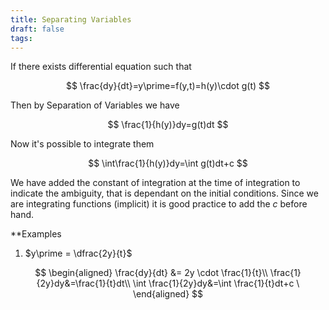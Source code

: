 ```yaml
---
title: Separating Variables
draft: false
tags:
---
```

  

If there exists differential equation such that

$$
\frac{dy}{dt}=y\prime=f(y,t)=h(y)\cdot g(t)
$$

Then by Separation of Variables we have 

$$
\frac{1}{h(y)}dy=g(t)dt
$$

Now it's possible to integrate them

$$
\int\frac{1}{h(y)}dy=\int g(t)dt+c
$$

We have added the constant of integration at the time of integration to indicate the ambiguity, that is dependant on the initial conditions. 
Since we are integrating functions (implicit) it is good practice to add the $c$ before hand. 

**Examples
1. $y\prime = \dfrac{2y}{t}$
	
$$
\begin{aligned}
	\frac{dy}{dt} &= 2y \cdot \frac{1}{t}\\
	\frac{1}{2y}dy&=\frac{1}{t}dt\\
	\int \frac{1}{2y}dy&=\int \frac{1}{t}dt+c
	\
	\end{aligned}
$$

